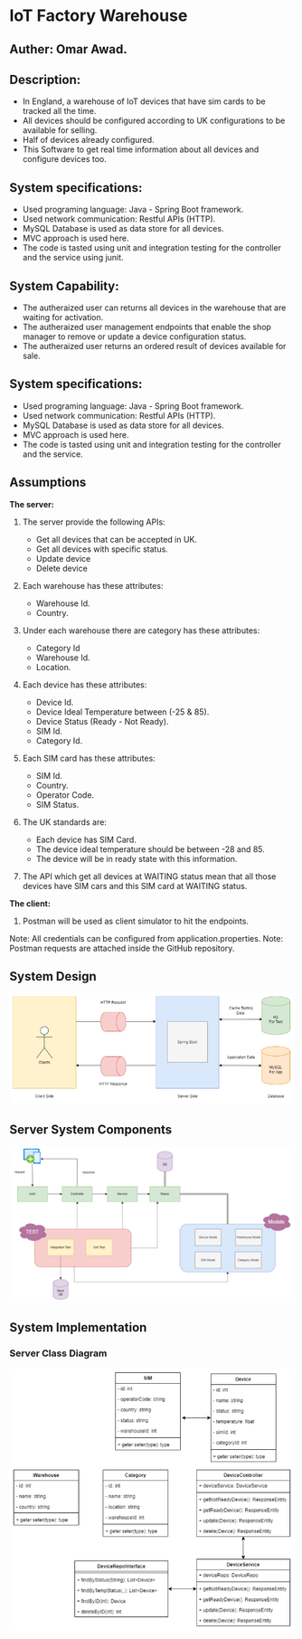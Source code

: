 # IoT Factory Warehouse

## Auther: Omar Awad.

## Description:
- In England, a warehouse of IoT devices that have sim cards to be tracked all the time.
- All devices should be configured according to UK configurations to be available for selling.
- Half of devices already configured.
- This Software to get real time information about all devices and configure devices too.

## System specifications:
- Used programing language: Java - Spring Boot framework.
- Used network communication: Restful APIs (HTTP).
- MySQL Database is used as data store for all devices.
- MVC approach is used here.
- The code is tasted using unit and integration testing for the controller and the service using junit.

## System Capability:
- The autheraized user can returns all devices in the warehouse that are waiting for activation.
- The autheraized user management endpoints that enable the shop manager to remove or update a device configuration status.
- The autheraized user returns an ordered result of devices available for sale.

## System specifications:
- Used programing language: Java - Spring Boot framework.
- Used network communication: Restful APIs (HTTP).
- MySQL Database is used as data store for all devices.
- MVC approach is used here.
- The code is tasted using unit and integration testing for the controller and the service.

## Assumptions
**The server:**

1. The server provide the following APIs:
   - Get all devices that can be accepted in UK.
   - Get all devices with specific status.
   - Update device 
   - Delete device

2. Each warehouse has these attributes:
   - Warehouse Id.
   - Country.

3. Under each warehouse there are category has these attributes:
   - Category Id
   - Warehouse Id.
   - Location.

2. Each device has these attributes:
   - Device Id.
   - Device Ideal Temperature between (-25 & 85).
   - Device Status (Ready - Not Ready).
   - SIM Id.
   - Category Id.

3. Each SIM card has these attributes:
   - SIM Id.
   - Country.
   - Operator Code.
   - SIM Status.

4. The UK standards are:
   - Each device has SIM Card.
   - The device ideal temperature should be between -28 and 85.
   - The device will be in ready state with this information.

5. The API which get all devices at WAITING status mean that all those devices have SIM cars and this SIM card at WAITING status.

**The client:**

1. Postman will be used as client simulator to hit the endpoints.

Note: All credentials can be configured from application.properties.
Note: Postman requests are attached inside the GitHub repository.

## System Design
<img src="project source/System Draw-System Design.png">

## Server System Components
<img src="project source/System Components.png">

## System Implementation
### Server Class Diagram
<img src="project source/System Draw-Class Diagram.png">
